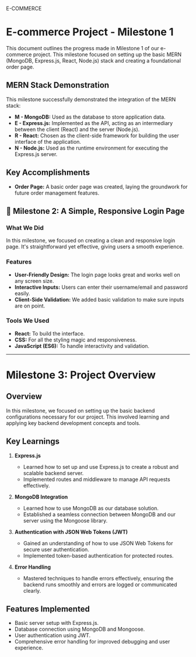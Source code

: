 E-COMMERCE 

# E-commerce Project - Milestone 1

This document outlines the progress made in Milestone 1 of our e-commerce project. This milestone focused on setting up the basic MERN (MongoDB, Express.js, React, Node.js) stack and creating a foundational order page.

## MERN Stack Demonstration

This milestone successfully demonstrated the integration of the MERN stack:

*   **M - MongoDB:** Used as the database to store application data.
*   **E - Express.js:** Implemented as the API, acting as an intermediary between the client (React) and the server (Node.js).
*   **R - React:** Chosen as the client-side framework for building the user interface of the application.
*   **N - Node.js:** Used as the runtime environment for executing the Express.js server.

## Key Accomplishments

*   **Order Page:** A basic order page was created, laying the groundwork for future order management features.

## 🔑 Milestone 2: A Simple, Responsive Login Page

### What We Did
In this milestone, we focused on creating a clean and responsive login page. It's straightforward yet effective, giving users a smooth experience.

### Features
- **User-Friendly Design:** The login page looks great and works well on any screen size.
- **Interactive Inputs:** Users can enter their username/email and password easily.
- **Client-Side Validation:** We added basic validation to make sure inputs are on point.

### Tools We Used
- **React:** To build the interface.
- **CSS:** For all the styling magic and responsiveness.
- **JavaScript (ES6):** To handle interactivity and validation.

---
# Milestone 3: Project Overview

## Overview
In this milestone, we focused on setting up the basic backend configurations necessary for our project. This involved learning and applying key backend development concepts and tools.

## Key Learnings

1. **Express.js**
   - Learned how to set up and use Express.js to create a robust and scalable backend server.
   - Implemented routes and middleware to manage API requests effectively.

2. **MongoDB Integration**
   - Learned how to use MongoDB as our database solution.
   - Established a seamless connection between MongoDB and our server using the Mongoose library.

3. **Authentication with JSON Web Tokens (JWT)**
   - Gained an understanding of how to use JSON Web Tokens for secure user authentication.
   - Implemented token-based authentication for protected routes.

4. **Error Handling**
   - Mastered techniques to handle errors effectively, ensuring the backend runs smoothly and errors are logged or communicated clearly.

## Features Implemented
- Basic server setup with Express.js.
- Database connection using MongoDB and Mongoose.
- User authentication using JWT.
- Comprehensive error handling for improved debugging and user experience.
